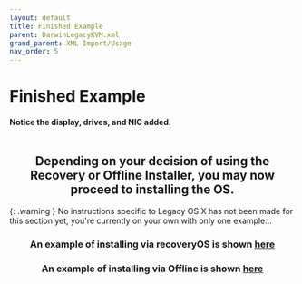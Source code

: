 ```yaml
---
layout: default
title: Finished Example
parent: DarwinLegacyKVM.xml
grand_parent: XML Import/Usage
nav_order: 5
---
```


# Finished Example
#### Notice the display, drives, and NIC added.

<a href="https://raw.githubusercontent.com/royalgraphx/DarwinKVM/main/docs/assets/VManLegacyKVMCompleteExample1.png"><img src="../../../../assets/VManLegacyKVMCompleteExample1.png" alt=""></a>

<h2 align="center">Depending on your decision of using the Recovery or Offline Installer, you may now proceed to installing the OS.</h2>

{: .warning }
No instructions specific to Legacy OS X has not been made for this section yet, you're currently on your own with only one example...

<h3 align="center">An example of installing via recoveryOS is shown <a href="../../../06-FetchingInstaller/01-Recovery/03-Installation">here</a></h3>

<h3 align="center">An example of installing via Offline is shown <a href="../../../06-FetchingInstaller/02-Offline/index">here</a></h3>
